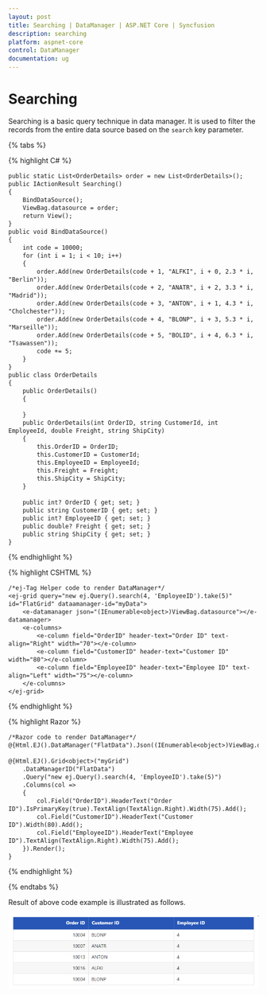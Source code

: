 ```yaml
---
layout: post
title: Searching | DataManager | ASP.NET Core | Syncfusion
description: searching
platform: aspnet-core
control: DataManager
documentation: ug
---
```


# Searching

Searching is a basic query technique in data manager. It is used to filter the records from the entire data source based on the `search` key parameter.

{% tabs %}

{% highlight C# %}

    public static List<OrderDetails> order = new List<OrderDetails>();
    public IActionResult Searching()
    {
        BindDataSource();
        ViewBag.datasource = order;
        return View();
    }
    public void BindDataSource()
    {
        int code = 10000;
        for (int i = 1; i < 10; i++)
        {
            order.Add(new OrderDetails(code + 1, "ALFKI", i + 0, 2.3 * i, "Berlin"));
            order.Add(new OrderDetails(code + 2, "ANATR", i + 2, 3.3 * i, "Madrid"));
            order.Add(new OrderDetails(code + 3, "ANTON", i + 1, 4.3 * i, "Cholchester"));
            order.Add(new OrderDetails(code + 4, "BLONP", i + 3, 5.3 * i, "Marseille"));
            order.Add(new OrderDetails(code + 5, "BOLID", i + 4, 6.3 * i, "Tsawassen"));
            code += 5;
        }
    }
    public class OrderDetails
    {
        public OrderDetails()
        {

        }
        public OrderDetails(int OrderID, string CustomerId, int EmployeeId, double Freight, string ShipCity)
        {
            this.OrderID = OrderID;
            this.CustomerID = CustomerId;
            this.EmployeeID = EmployeeId;
            this.Freight = Freight;
            this.ShipCity = ShipCity;
        }

        public int? OrderID { get; set; }
        public string CustomerID { get; set; }
        public int? EmployeeID { get; set; }
        public double? Freight { get; set; }
        public string ShipCity { get; set; }
    }


{% endhighlight %}

{% highlight CSHTML %}

    /*ej-Tag Helper code to render DataManager*/
    <ej-grid query="new ej.Query().search(4, 'EmployeeID').take(5)" id="FlatGrid" dataamanager-id="myData">
        <e-datamanager json="(IEnumerable<object>)ViewBag.datasource"></e-datamanager>
        <e-columns>
            <e-column field="OrderID" header-text="Order ID" text-align="Right" width="70"></e-column>
            <e-column field="CustomerID" header-text="Customer ID" width="80"></e-column>
            <e-column field="EmployeeID" header-text="Employee ID" text-align="Left" width="75"></e-column>
        </e-columns>
    </ej-grid>

{% endhighlight %}

{% highlight Razor %}

    /*Razor code to render DataManager*/
    @{Html.EJ().DataManager("FlatData").Json((IEnumerable<object>)ViewBag.datasource).Render();}

    @{Html.EJ().Grid<object>("myGrid")
        .DataManagerID("FlatData")
        .Query("new ej.Query().search(4, 'EmployeeID').take(5)")
        .Columns(col =>
        {
            col.Field("OrderID").HeaderText("Order ID").IsPrimaryKey(true).TextAlign(TextAlign.Right).Width(75).Add();
            col.Field("CustomerID").HeaderText("Customer ID").Width(80).Add();
            col.Field("EmployeeID").HeaderText("Employee ID").TextAlign(TextAlign.Right).Width(75).Add();
        }).Render();
    }

{% endhighlight %}

{% endtabs %}

Result of above code example is illustrated as follows.

![](Searching_images/Searching1.png) 

